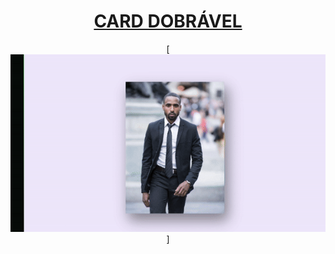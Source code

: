<div align="center">

<h1 style="border-bottom: none">
    <b><a href="#">CARD DOBRÁVEL</a></b>
    <br>
</h1>

<div align="center">

[![Gif 1](./img/gif1.gif)]

</div>